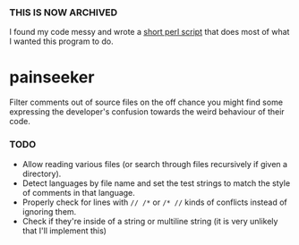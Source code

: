 ### THIS IS NOW ARCHIVED
I found my code messy and wrote a [short perl script](painseeker.pl) that does most of what I wanted this program to do.

# painseeker
Filter comments out of source files on the off chance you might find some expressing the developer's confusion towards the weird behaviour of their code.


### TODO
- Allow reading various files (or search through files recursively if given a directory).
- Detect languages by file name and set the test strings to match the style of comments in that language.
- Properly check for lines with `// /*` or `/* //` kinds of conflicts instead of ignoring them.
- Check if they're inside of a string or multiline string (it is very unlikely that I'll implement this)
